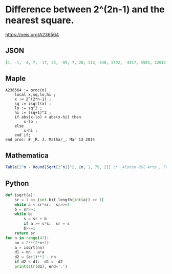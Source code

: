 # Difference between 2^\(2n\-1\) and the nearest square\.
https://oeis.org/A236564
## JSON
```JSON
[1, -1, -4, 7, -17, 23, -89, 7, 28, 112, 448, 1792, -4417, 5503, 22012, -4633, -18532, -74128, -296512, 296863, 1187452, -1181833, -4727332, 4817239, 19268956, -17830441, -71321764, 94338007, 377352028, -9092137, -36368548, -145474192, -581896768, -2327587072, -9310348288]
```
## Maple
```Maple
A236564 := proc(n)
    local x,sq,lo,hi ;
    x := 2^(2*n-1) ;
    sq := isqrt(x) ;
    lo := sq^2 ;
    hi := (sq+1)^2 ;
    if abs(x-lo) < abs(x-hi) then
        x-lo ;
    else
        x-hi ;
    end if;
end proc: # _R. J. Mathar_, Mar 13 2014
```
## Mathematica
```Mathematica
Table[2^n - Round[Sqrt[2^n]]^2, {n, 1, 79, 2}] (* _Alonso del Arte_, Feb 23 2014 *)
```
## Python
```Python
def isqrt(a):
    sr = 1 << (int.bit_length(int(a)) >> 1)
    while a < sr*sr:  sr>>=1
    b = sr>>1
    while b:
        s = sr + b
        if a >= s*s:  sr = s
        b>>=1
    return sr
for n in range(47):
    nn = 2**(2*n+1)
    a = isqrt(nn)
    d1 = nn - a*a
    d2 = (a+1)**2 - nn
    if d2 < d1:  d1 = -d2
    print(str(d1), end=',')
```
